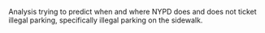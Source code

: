 Analysis trying to predict when and where NYPD does and does not ticket illegal parking, specifically illegal parking on the sidewalk.
